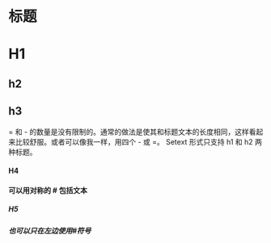 标题
====
H1
====
h2
----
h3
----

= 和 - 的数量是没有限制的。通常的做法是使其和标题文本的长度相同，这样看起来比较舒服。或者可以像我一样，用四个 - 或 =。
Setext 形式只支持 h1 和 h2 两种标题。

#### H4 ####
#### 可以用对称的 # 包括文本


##### H5
##### 也可以只在左边使用#符号
